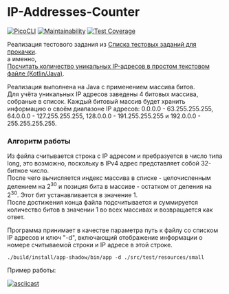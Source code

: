 # IP-Addresses-Counter

 [![PicoCLI](https://img.shields.io/badge/PicoCLI-4.7.5-green.svg)](https://github.com/remkop/picocli)
 [![Maintainability](https://api.codeclimate.com/v1/badges/ed3b9b81ba0273cb8e89/maintainability)](https://codeclimate.com/github/sergeloie/IP-Addresses-Counter/maintainability)
 [![Test Coverage](https://api.codeclimate.com/v1/badges/ed3b9b81ba0273cb8e89/test_coverage)](https://codeclimate.com/github/sergeloie/IP-Addresses-Counter/test_coverage)

Реализация тестового задания из [Списка тестовых заданий для прокачки](https://github.com/Hexlet/ru-test-assignments).  
а именно,  
[Посчитать количество уникальных IP-адресов в простом текстовом файле (Kotlin/Java)](https://github.com/Ecwid/new-job/blob/master/IP-Addr-Counter.md).

Реализация выполнена на Java с применением массива битов.  
Для учёта уникальных IP адресов заведены 4 битовых массива, собраные в список.
Каждый битовый массив будет хранить информацию о своём диапазоне IP адресов: 0.0.0.0 - 63.255.255.255, 64.0.0.0 - 127.255.255.255, 128.0.0.0 - 191.255.255.255 и 192.0.0.0 - 255.255.255.255.

### Алгоритм работы
Из файла считывается строка с IP адресом и пребразуется в число типа long, это возможно, поскольку в IPv4 адрес представляет собой 32-битное число.  
После чего вычисляется индекс массива в списке - целочисленным делением на $2^{30}$ и позиция бита в массиве - остатком от деления на $2^{30}$. Этот бит устанавливается в значение 1.  
После достижения конца файла подсчитывается и суммируется количество битов в значении 1 во всех массивах и возвращается как ответ.  

Программа принимает в качестве параметра путь к файлу со списком IP адресов и ключ "-d", включающий отображение информации о номере считываемой строки и IP адресе в этой строке.  

```
./build/install/app-shadow/bin/app -d ./src/test/resources/small
```

Пример работы:  

[![asciicast](https://asciinema.org/a/xVd5egkriWnoasRwT9Mj2uahD.svg)](https://asciinema.org/a/xVd5egkriWnoasRwT9Mj2uahD)
